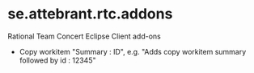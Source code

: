# se.attebrant.rtc.addons
Rational Team Concert Eclipse Client add-ons

- Copy workitem "Summary : ID", e.g. "Adds copy workitem summary followed by id : 12345"

